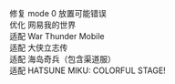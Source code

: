 修复 mode 0 放置可能错误  
优化 网易我的世界  
适配 War Thunder Mobile  
适配 大侠立志传  
适配 海岛奇兵（包含渠道服）  
适配 HATSUNE MIKU: COLORFUL STAGE!  